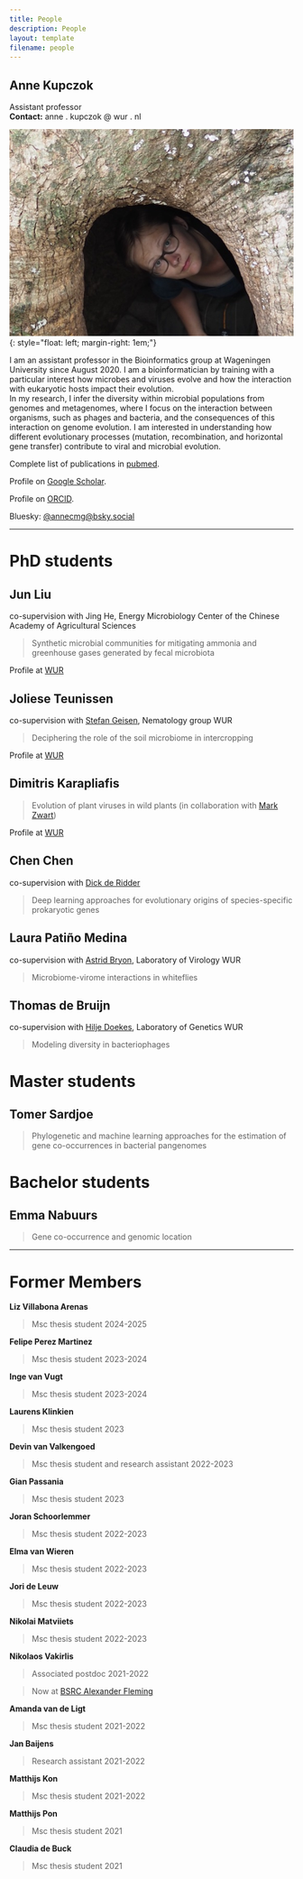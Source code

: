 ```yaml
---
title: People
description: People
layout: template
filename: people
---
```

## Anne Kupczok

Assistant professor  
**Contact:** anne . kupczok @ wur . nl

![Anne <](anne.jpg){: style="float: left; margin-right: 1em;"}

I am an assistant professor in the Bioinformatics group at Wageningen University since August 2020. I am a bioinformatician by training with a particular interest how microbes and viruses evolve and how the interaction with eukaryotic hosts impact their evolution.  
In my research, I infer the diversity within microbial populations from genomes and metagenomes, where I focus on the interaction between organisms, such as phages and bacteria, and the consequences of this interaction on genome evolution. I am interested in understanding how different evolutionary processes (mutation, recombination, and horizontal gene transfer) contribute to viral and microbial evolution.

Complete list of publications in
[pubmed](https://www.ncbi.nlm.nih.gov/pubmed/?term=Anne+Kupczok).

Profile on [Google Scholar](https://scholar.google.de/citations?user=XEdO4FwAAAAJ&hl=en).

Profile on [ORCID](https://orcid.org/0000-0001-5237-1899).

Bluesky: [@annecmg@bsky.social](https://bsky.app/profile/annecmg.bsky.social)

* * * * *

# PhD students

## Jun Liu

co-supervision with Jing He, Energy Microbiology Center of the Chinese Academy of Agricultural Sciences

> Synthetic microbial communities for mitigating ammonia and greenhouse gases generated by fecal microbiota

Profile at [WUR](https://www.wur.nl/cn/person/jun-j-jun-liu.htm)

## Joliese Teunissen

co-supervision with [Stefan Geisen](https://www.wur.nl/en/Persons/Stefan-dr.-SA-Stefan-Geisen.htm), Nematology group WUR

> Deciphering the role of the soil microbiome in intercropping

Profile at [WUR](https://www.wur.nl/nl/Personen/Joliese-JW-Joliese-Teunissen-MSc.htm)

## Dimitris Karapliafis

> Evolution of plant viruses in wild plants (in collaboration with [Mark Zwart](https://nioo.knaw.nl/nl/employees/mark-zwart))

Profile at [WUR](https://www.wur.nl/en/persons/dimitris-d-dimitris-karapliafis.htm)

## Chen Chen

co-supervision with [Dick de Ridder](https://www.wur.nl/nl/personen/dick-de-ridder-1.htm)

> Deep learning approaches for evolutionary origins of species-specific prokaryotic genes 

## Laura Patiño Medina

co-supervision with [Astrid Bryon](https://www.wur.nl/nl/personen/astrid-bryon.htm), Laboratory of Virology WUR

> Microbiome-virome interactions in whiteflies

## Thomas de Bruijn

co-supervision with [Hilje Doekes](https://www.wur.nl/nl/personen/hilje-doekes.htm), Laboratory of Genetics WUR

> Modeling diversity in bacteriophages

# Master students

## Tomer Sardjoe

> Phylogenetic and machine learning approaches for the estimation of gene co-occurrences in bacterial pangenomes

# Bachelor students

## Emma Nabuurs

> Gene co-occurrence and genomic location

* * * * *

# Former Members

**Liz Villabona Arenas**
> Msc thesis student 2024-2025

**Felipe Perez Martinez**
> Msc thesis student 2023-2024

**Inge van Vugt**
> Msc thesis student 2023-2024

**Laurens Klinkien**
> Msc thesis student 2023

**Devin van Valkengoed**
> Msc thesis student and research assistant 2022-2023

**Gian Passania**
> Msc thesis student 2023

**Joran Schoorlemmer**
> Msc thesis student 2022-2023

**Elma van Wieren**
> Msc thesis student 2022-2023

**Jori de Leuw**
> Msc thesis student 2022-2023

**Nikolai Matviiets**
> Msc thesis student 2022-2023

**Nikolaos Vakirlis**
> Associated postdoc 2021-2022

> Now at [BSRC Alexander Fleming](https://www.fleming.gr/)

**Amanda van de Ligt**
> Msc thesis student 2021-2022

**Jan Baijens**
> Research assistant 2021-2022

**Matthijs Kon**
> Msc thesis student 2021-2022

**Matthijs Pon**
> Msc thesis student 2021

**Claudia de Buck**
> Msc thesis student 2021
